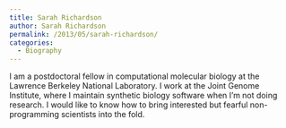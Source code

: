 ```yaml
---
title: Sarah Richardson
author: Sarah Richardson
permalink: /2013/05/sarah-richardson/
categories:
  - Biography
---
```

I am a postdoctoral fellow in computational molecular biology at the Lawrence Berkeley National Laboratory. I work at the Joint Genome Institute, where I maintain synthetic biology software when I&#8217;m not doing research. I would like to know how to bring interested but fearful non-programming scientists into the fold.
